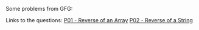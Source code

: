 Some problems from GFG:

Links to the questions:
[P01 - Reverse of an Array](https://www.geeksforgeeks.org/write-a-program-to-reverse-an-array-or-string/)
[P02 - Reverse of a String](https://practice.geeksforgeeks.org/problems/reverse-a-string/1)